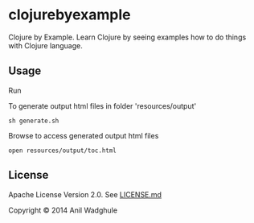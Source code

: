 # clojurebyexample

Clojure by Example. Learn Clojure by seeing examples how to do things with Clojure language.

## Usage

Run

To generate output html files in folder 'resources/output'

```
sh generate.sh
```

Browse to access generated output html files

```
open resources/output/toc.html
```


## License

Apache License Version 2.0. See [LICENSE.md](LICENSE.md)

Copyright © 2014 Anil Wadghule


